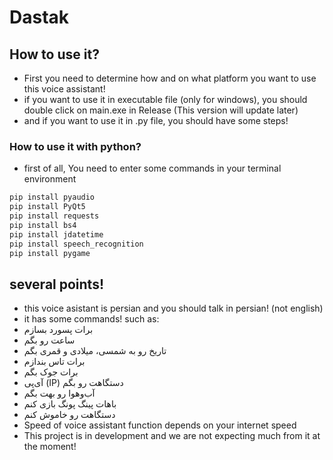 # **Dastak**
## How to use it?
- First you need to determine how and on what platform you want to use this voice assistant! 
- if you want to use it in executable file (only for windows), you should double click on main.exe in Release (This version will update later)
- and if you want to use it in .py file, you should have some steps!
### How to use it with python?
- first of all, You need to enter some commands in your terminal environment
```bash
pip install pyaudio
pip install PyQt5
pip install requests 
pip install bs4
pip install jdatetime
pip install speech_recognition
pip install pygame
```
## several points!
- this voice asistant is persian and you should talk in persian! (not english)
- it has some commands! such as:
- برات پسورد بسازم
- ساعت رو بگم
- تاریخ رو به شمسی، میلادی و قمری بگم
- برات تاس بندازم
- برات جوک بگم
- آی‌پی (IP) دستگاهت رو بگم
- آب‌و‌هوا رو بهت بگم
- باهات پینگ پونگ بازی کنم
- دستگاهت رو خاموش کنم
- Speed of voice assistant function depends on your internet speed
- This project is in development and we are not expecting much from it at the moment!
